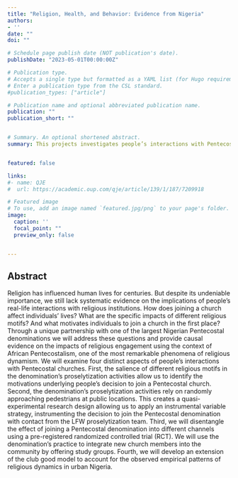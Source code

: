 ```yaml
---
title: "Religion, Health, and Behavior: Evidence from Nigeria"
authors:
- ''
date: ""
doi: ""

# Schedule page publish date (NOT publication's date).
publishDate: "2023-05-01T00:00:00Z"

# Publication type.
# Accepts a single type but formatted as a YAML list (for Hugo requirements).
# Enter a publication type from the CSL standard.
#publication_types: ["article"]

# Publication name and optional abbreviated publication name.
publication: ""
publication_short: ""


# Summary. An optional shortened abstract.
summary: This projects investigates people’s interactions with Pentecostal churches in Nigeria. 


featured: false

links:
#- name: QJE
#  url: https://academic.oup.com/qje/article/139/1/187/7209918

# Featured image
# To use, add an image named `featured.jpg/png` to your page's folder. 
image:
  caption: ''
  focal_point: ""
  preview_only: false


---
```

## Abstract
Religion has influenced human lives for centuries. But despite its undeniable importance, we still lack systematic evidence on the implications of people’s real-life interactions with religious institutions. How does joining a church affect individuals’ lives? What are the specific impacts of different religious motifs? And what motivates individuals to join a church in the first place? Through a unique partnership with one of the largest Nigerian Pentecostal denominations we will address these questions and provide causal evidence on the impacts of religious engagement using the context of African Pentecostalism, one of the most remarkable phenomena of religious dynamism.
We will examine four distinct aspects of people’s interactions with Pentecostal churches. First, the salience of different religious motifs in the denomination’s proselytization activities allow us to identify the motivations underlying people’s decision to join a Pentecostal church. Second, the denomination’s proselytization activities rely on randomly approaching pedestrians at public locations. This creates a quasi-experimental research design allowing us to apply an instrumental variable strategy, instrumenting the decision to join the Pentecostal denomination with contact from the LFW proselytization team. Third, we will disentangle the effect of joining a Pentecostal denomination into different channels using a pre-registered randomized controlled trial (RCT). We will use the denomination’s practice to integrate new church members into the community by offering study groups. Fourth, we will develop an extension of the club good model to account for the observed empirical patterns of religious dynamics in urban Nigeria. 



